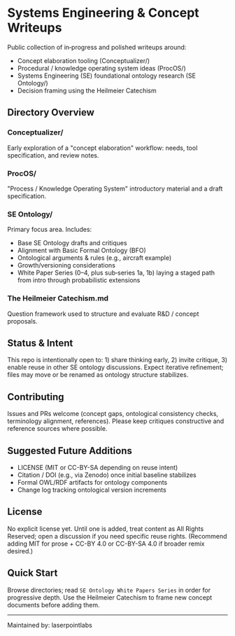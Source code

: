 # Systems Engineering & Concept Writeups

Public collection of in‑progress and polished writeups around:

- Concept elaboration tooling (Conceptualizer/)
- Procedural / knowledge operating system ideas (ProcOS/)
- Systems Engineering (SE) foundational ontology research (SE Ontology/)
- Decision framing using the Heilmeier Catechism

## Directory Overview

### Conceptualizer/
Early exploration of a "concept elaboration" workflow: needs, tool specification, and review notes.

### ProcOS/
"Process / Knowledge Operating System" introductory material and a draft specification.

### SE Ontology/
Primary focus area. Includes:
- Base SE Ontology drafts and critiques
- Alignment with Basic Formal Ontology (BFO)
- Ontological arguments & rules (e.g., aircraft example)
- Growth/versioning considerations
- White Paper Series (0–4, plus sub‑series 1a, 1b) laying a staged path from intro through probabilistic extensions

### The Heilmeier Catechism.md
Question framework used to structure and evaluate R&D / concept proposals.

## Status & Intent
This repo is intentionally open to: 1) share thinking early, 2) invite critique, 3) enable reuse in other SE ontology discussions. Expect iterative refinement; files may move or be renamed as ontology structure stabilizes.

## Contributing
Issues and PRs welcome (concept gaps, ontological consistency checks, terminology alignment, references). Please keep critiques constructive and reference sources where possible.

## Suggested Future Additions
- LICENSE (MIT or CC-BY-SA depending on reuse intent)
- Citation / DOI (e.g., via Zenodo) once initial baseline stabilizes
- Formal OWL/RDF artifacts for ontology components
- Change log tracking ontological version increments

## License
No explicit license yet. Until one is added, treat content as All Rights Reserved; open a discussion if you need specific reuse rights. (Recommend adding MIT for prose + CC-BY 4.0 or CC-BY-SA 4.0 if broader remix desired.)

## Quick Start
Browse directories; read `SE Ontology White Papers Series` in order for progressive depth. Use the Heilmeier Catechism to frame new concept documents before adding them.

---
Maintained by: laserpointlabs
